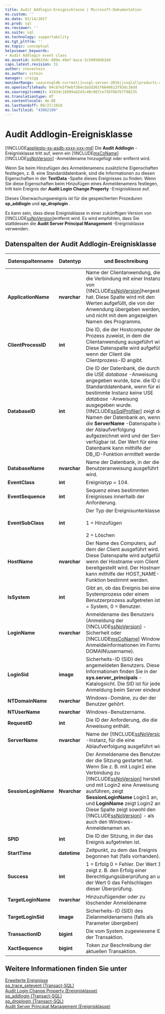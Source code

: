 ```yaml
---
title: Audit Addlogin-Ereignisklasse | Microsoft-Dokumentation
ms.custom: ''
ms.date: 03/14/2017
ms.prod: sql
ms.reviewer: ''
ms.suite: sql
ms.technology: supportability
ms.tgt_pltfrm: ''
ms.topic: conceptual
helpviewer_keywords:
- Audit Addlogin event class
ms.assetid: 6e0633dc-889e-49ef-bace-3c50958db2dd
caps.latest.revision: 31
author: stevestein
ms.author: sstein
manager: craigg
monikerRange: =azuresqldb-current||>=sql-server-2016||=sqlallproducts-allversions||>=sql-server-linux-2017||=azuresqldb-mi-current
ms.openlocfilehash: 04cb7e5f9ebf384cda5d361f6648613f93dc16dd
ms.sourcegitcommit: 4183dc18999ad243c40c907ce736f0b7b7f98235
ms.translationtype: HT
ms.contentlocale: de-DE
ms.lasthandoff: 08/27/2018
ms.locfileid: "43062100"
---
```

# <a name="audit-addlogin-event-class"></a>Audit Addlogin-Ereignisklasse
[!INCLUDE[appliesto-ss-asdb-xxxx-xxx-md](../../includes/appliesto-ss-asdb-xxxx-xxx-md.md)]
  Die **Audit Addlogin** -Ereignisklasse tritt auf, wenn ein [!INCLUDE[msCoName](../../includes/msconame-md.md)] [!INCLUDE[ssNoVersion](../../includes/ssnoversion-md.md)] -Anmeldename hinzugefügt oder entfernt wird.  
  
 Wenn Sie beim Hinzufügen des Anmeldenamens zusätzliche Eigenschaften festlegen, z. B. eine Standarddatenbank, sind die Informationen zu diesen Eigenschaften in der **TextData** -Spalte dieses Ereignisses zu finden. Wenn Sie diese Eigenschaften beim Hinzufügen eines Anmeldenamens festlegen, tritt kein Ereignis der **Audit Login Change Property** -Ereignisklasse auf.  
  
 Dieses Überwachungsereignis ist für die gespeicherten Prozeduren **sp_addlogin** und **sp_droplogin** .  
  
 Es kann sein, dass diese Ereignisklasse in einer zukünftigen Version von [!INCLUDE[ssNoVersion](../../includes/ssnoversion-md.md)]entfernt wird. Es wird empfohlen, dass Sie stattdessen die **Audit Server Principal Management** -Ereignisklasse verwenden.  
  
## <a name="audit-addlogin-event-class-data-columns"></a>Datenspalten der Audit Addlogin-Ereignisklasse  
  
|Datenspaltenname|Datentyp|und Beschreibung|Column ID|Filterbar|  
|----------------------|---------------|-----------------|---------------|----------------|  
|**ApplicationName**|**nvarchar**|Name der Clientanwendung, die die Verbindung mit einer Instanz von [!INCLUDE[ssNoVersion](../../includes/ssnoversion-md.md)]hergestellt hat. Diese Spalte wird mit den Werten aufgefüllt, die von der Anwendung übergeben werden, und nicht mit dem angezeigten Namen des Programms.|10|Benutzerkontensteuerung|  
|**ClientProcessID**|**int**|Die ID, die der Hostcomputer dem Prozess zuweist, in dem die Clientanwendung ausgeführt wird. Diese Datenspalte wird aufgefüllt, wenn der Client die Clientprozess-ID angibt.|9|Benutzerkontensteuerung|  
|**DatabaseID**|**int**|Die ID der Datenbank, die durch die USE *database* -Anweisung angegeben wurde, bzw. die ID der Standarddatenbank, wenn für eine bestimmte Instanz keine USE *database* -Anweisung ausgegeben wurde. [!INCLUDE[ssSqlProfiler](../../includes/sssqlprofiler-md.md)] zeigt den Namen der Datenbank an, wenn die **ServerName** -Datenspalte in der Ablaufverfolgung aufgezeichnet wird und der Server verfügbar ist. Der Wert für eine Datenbank kann mithilfe der DB_ID-Funktion ermittelt werden.|3|Benutzerkontensteuerung|  
|**DatabaseName**|**nvarchar**|Name der Datenbank, in der die Benutzeranweisung ausgeführt wird.|35|Benutzerkontensteuerung|  
|**EventClass**|**int**|Ereignistyp = 104.|27|nein|  
|**EventSequence**|**int**|Sequenz eines bestimmten Ereignisses innerhalb der Anforderung.|51|nein|  
|**EventSubClass**|**int**|Der Typ der Ereignisunterklasse.<br /><br /> 1 = Hinzufügen<br /><br /> 2 = Löschen|21|Benutzerkontensteuerung|  
|**HostName**|**nvarchar**|Der Name des Computers, auf dem der Client ausgeführt wird. Diese Datenspalte wird aufgefüllt, wenn der Hostname vom Client bereitgestellt wird. Der Hostname kann mithilfe der HOST_NAME-Funktion bestimmt werden.|8|Benutzerkontensteuerung|  
|**IsSystem**|**int**|Gibt an, ob das Ereignis bei einem Systemprozess oder einem Benutzerprozess aufgetreten ist. 1 = System, 0 = Benutzer.|60|Benutzerkontensteuerung|  
|**LoginName**|**nvarchar**|Anmeldename des Benutzers (Anmeldung der [!INCLUDE[ssNoVersion](../../includes/ssnoversion-md.md)] -Sicherheit oder [!INCLUDE[msCoName](../../includes/msconame-md.md)] Windows-Anmeldeinformationen im Format DOMAIN\username).|11|Benutzerkontensteuerung|  
|**LoginSid**|**image**|Sicherheits-ID (SID) des angemeldeten Benutzers. Diese Informationen finden Sie in der **sys.server_principals** -Katalogsicht. Die SID ist für jede Anmeldung beim Server eindeutig.|41|Benutzerkontensteuerung|  
|**NTDomainName**|**nvarchar**|Windows-Domäne, zu der der Benutzer gehört.|7|Benutzerkontensteuerung|  
|**NTUserName**|**nvarchar**|Windows-Benutzername.|6|Benutzerkontensteuerung|  
|**RequestID**|**int**|Die ID der Anforderung, die die Anweisung enthält.|49|Benutzerkontensteuerung|  
|**ServerName**|**nvarchar**|Name der [!INCLUDE[ssNoVersion](../../includes/ssnoversion-md.md)] -Instanz, für die eine Ablaufverfolgung ausgeführt wird.|26|nein|  
|**SessionLoginName**|**Nvarchar**|Der Anmeldename des Benutzers, der die Sitzung gestartet hat. Wenn Sie z. B. mit Login1 eine Verbindung zu [!INCLUDE[ssNoVersion](../../includes/ssnoversion-md.md)] herstellen und mit Login2 eine Anweisung ausführen, zeigt **SessionLoginName** Login1 an, und **LoginName** zeigt Login2 an. Diese Spalte zeigt sowohl den [!INCLUDE[ssNoVersion](../../includes/ssnoversion-md.md)] - als auch den Windows-Anmeldenamen an.|64|Benutzerkontensteuerung|  
|**SPID**|**int**|Die ID der Sitzung, in der das Ereignis aufgetreten ist.|12|Benutzerkontensteuerung|  
|**StartTime**|**datetime**|Zeitpunkt, zu dem das Ereignis begonnen hat (falls vorhanden).|14|Benutzerkontensteuerung|  
|**Success**|**int**|1 = Erfolg 0 = Fehler. Der Wert 1 zeigt z. B. den Erfolg einer Berechtigungsüberprüfung an und der Wert 0 das Fehlschlagen dieser Überprüfung.|23|Benutzerkontensteuerung|  
|**TargetLoginName**|**nvarchar**|Hinzuzufügender oder zu löschender Anmeldename|42|Benutzerkontensteuerung|  
|**TargetLoginSid**|**image**|Sicherheits-ID (SID) des Zielanmeldenamens (falls als Parameter übergeben)|43|Benutzerkontensteuerung|  
|**TransactionID**|**bigint**|Die vom System zugewiesene ID der Transaktion.|4|Benutzerkontensteuerung|  
|**XactSequence**|**bigint**|Token zur Beschreibung der aktuellen Transaktion.|50|Benutzerkontensteuerung|  
  
## <a name="see-also"></a>Weitere Informationen finden Sie unter  
 [Erweiterte Ereignisse](../../relational-databases/extended-events/extended-events.md)   
 [sp_trace_setevent &#40;Transact-SQL&#41;](../../relational-databases/system-stored-procedures/sp-trace-setevent-transact-sql.md)   
 [Audit Login Change Property (Ereignisklasse)](../../relational-databases/event-classes/audit-login-change-property-event-class.md)   
 [sp_addlogin &#40;Transact-SQL&#41;](../../relational-databases/system-stored-procedures/sp-addlogin-transact-sql.md)   
 [sp_droplogin &#40;Transact-SQL&#41;](../../relational-databases/system-stored-procedures/sp-droplogin-transact-sql.md)   
 [Audit Server Principal Management (Ereignisklasse)](../../relational-databases/event-classes/audit-server-principal-management-event-class.md)  
  
  
